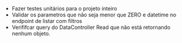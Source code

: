 - Fazer testes unitários para o projeto inteiro
- Validar os parametros que não seja menor que ZERO e datetime no endpoint de listar com filtros
- Verififcar query do DataController Read que não está retornando nenhum objeto.